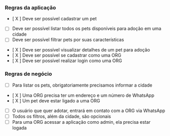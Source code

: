 ### Regras da aplicação

- [ X ] Deve ser possível cadastrar um pet
- [ ] Deve ser possível listar todos os pets disponíveis para adoção em uma cidade
- [ ] Deve ser possível filtrar pets por suas características
- [ X ] Deve ser possível visualizar detalhes de um pet para adoção
- [ X ] Deve ser possível se cadastrar como uma ORG
- [ X ] Deve ser possível realizar login como uma ORG

### Regras de negócio

- [ ] Para listar os pets, obrigatoriamente precisamos informar a cidade
- [ X ] Uma ORG precisa ter um endereço e um número de WhatsApp
- [ X ] Um pet deve estar ligado a uma ORG
- [ ] O usuário que quer adotar, entrará em contato com a ORG via WhatsApp
- [ ] Todos os filtros, além da cidade, são opcionais
- [ ] Para uma ORG acessar a aplicação como admin, ela precisa estar logada